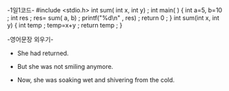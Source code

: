    -1일1코드-
#include <stdio.h>
int sum( int x, int y) ;
int main( )
 {
    int a=5, b=10 ;
    int res ;
    res= sum( a, b) ;
    printf("%d\n" , res) ;
    return 0 ;
 }
int sum(int x, int y)
 {
    int temp ;
    temp=x+y ;
    return temp ;
 }


   -영어문장 외우기- <The Stars>

* She had returned.

* But she was not smiling anymore.

* Now, she was soaking wet and shivering from the cold.